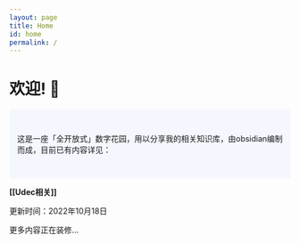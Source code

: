 ```yaml
---
layout: page
title: Home
id: home
permalink: /
---
```


# 欢迎! 🌱

<p style="padding: 3em 1em; background: #f5f7ff; border-radius: 4px;">
  这是一座「全开放式」数字花园，用以分享我的相关知识库，由obsidian编制而成，目前已有内容详见：
</p>

<span style="font-weight: bold">[[Udec相关]]</span>

</p>更新时间：2022年10月18日</p>
</p>
更多内容正在装修...
</p>

<style>
  .wrapper {
    max-width: 46em;
  }
</style>
